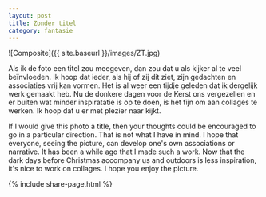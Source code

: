 ```yaml
---
layout: post
title: Zonder titel
category: fantasie
---
```


![Composite]({{ site.baseurl }}/images/ZT.jpg)

Als ik de foto een titel zou meegeven, dan zou dat u als kijker al te veel beïnvloeden. Ik hoop dat ieder, als hij of zij dit ziet, zijn gedachten en associaties vrij kan vormen.
Het is al weer een tijdje geleden dat ik dergelijk werk gemaakt heb. Nu de donkere dagen voor de Kerst ons vergezellen en er buiten wat minder inspiratatie is op te doen, is het fijn om aan collages te werken. Ik hoop dat u er met plezier naar kijkt.

If I would give this photo a title, then your thoughts could be encouraged to go in a particular direction. That is not what I have in mind. I hope that everyone, seeing the picture, can develop one's own associations or narrative.
It has been a while ago that I made such a work. Now that the dark days before Christmas accompany us and outdoors is less inspiration, it's nice to work on collages. I hope you enjoy the picture.

{% include share-page.html %}
